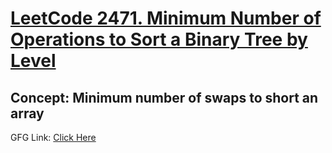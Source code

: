 #  [LeetCode 2471. Minimum Number of Operations to Sort a Binary Tree by Level](https://leetcode.com/problems/minimum-number-of-operations-to-sort-a-binary-tree-by-level/description/?envType=daily-question&envId=2024-12-23) 

## Concept: Minimum number of swaps to short an array

GFG Link: [Click Here](https://www.geeksforgeeks.org/minimum-number-swaps-required-sort-array/)